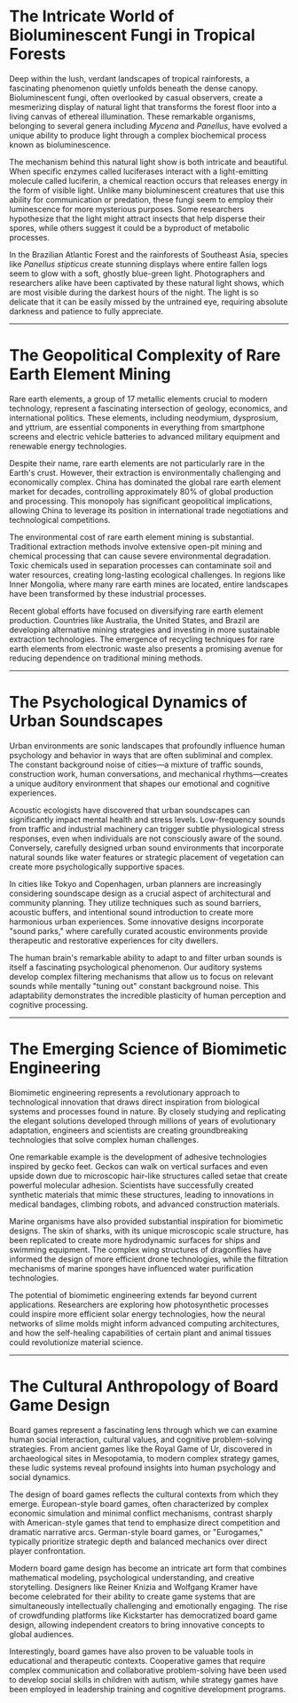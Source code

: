 # The Intricate World of Bioluminescent Fungi in Tropical Forests

Deep within the lush, verdant landscapes of tropical rainforests, a fascinating phenomenon quietly unfolds beneath the dense canopy. Bioluminescent fungi, often overlooked by casual observers, create a mesmerizing display of natural light that transforms the forest floor into a living canvas of ethereal illumination. These remarkable organisms, belonging to several genera including *Mycena* and *Panellus*, have evolved a unique ability to produce light through a complex biochemical process known as bioluminescence.

The mechanism behind this natural light show is both intricate and beautiful. When specific enzymes called luciferases interact with a light-emitting molecule called luciferin, a chemical reaction occurs that releases energy in the form of visible light. Unlike many bioluminescent creatures that use this ability for communication or predation, these fungi seem to employ their luminescence for more mysterious purposes. Some researchers hypothesize that the light might attract insects that help disperse their spores, while others suggest it could be a byproduct of metabolic processes.

In the Brazilian Atlantic Forest and the rainforests of Southeast Asia, species like *Panellus stipticus* create stunning displays where entire fallen logs seem to glow with a soft, ghostly blue-green light. Photographers and researchers alike have been captivated by these natural light shows, which are most visible during the darkest hours of the night. The light is so delicate that it can be easily missed by the untrained eye, requiring absolute darkness and patience to fully appreciate.

---

# The Geopolitical Complexity of Rare Earth Element Mining

Rare earth elements, a group of 17 metallic elements crucial to modern technology, represent a fascinating intersection of geology, economics, and international politics. These elements, including neodymium, dysprosium, and yttrium, are essential components in everything from smartphone screens and electric vehicle batteries to advanced military equipment and renewable energy technologies.

Despite their name, rare earth elements are not particularly rare in the Earth's crust. However, their extraction is environmentally challenging and economically complex. China has dominated the global rare earth element market for decades, controlling approximately 80% of global production and processing. This monopoly has significant geopolitical implications, allowing China to leverage its position in international trade negotiations and technological competitions.

The environmental cost of rare earth element mining is substantial. Traditional extraction methods involve extensive open-pit mining and chemical processing that can cause severe environmental degradation. Toxic chemicals used in separation processes can contaminate soil and water resources, creating long-lasting ecological challenges. In regions like Inner Mongolia, where many rare earth mines are located, entire landscapes have been transformed by these industrial processes.

Recent global efforts have focused on diversifying rare earth element production. Countries like Australia, the United States, and Brazil are developing alternative mining strategies and investing in more sustainable extraction technologies. The emergence of recycling techniques for rare earth elements from electronic waste also presents a promising avenue for reducing dependence on traditional mining methods.

---

# The Psychological Dynamics of Urban Soundscapes

Urban environments are sonic landscapes that profoundly influence human psychology and behavior in ways that are often subliminal and complex. The constant background noise of cities—a mixture of traffic sounds, construction work, human conversations, and mechanical rhythms—creates a unique auditory environment that shapes our emotional and cognitive experiences.

Acoustic ecologists have discovered that urban soundscapes can significantly impact mental health and stress levels. Low-frequency sounds from traffic and industrial machinery can trigger subtle physiological stress responses, even when individuals are not consciously aware of the sound. Conversely, carefully designed urban sound environments that incorporate natural sounds like water features or strategic placement of vegetation can create more psychologically supportive spaces.

In cities like Tokyo and Copenhagen, urban planners are increasingly considering soundscape design as a crucial aspect of architectural and community planning. They utilize techniques such as sound barriers, acoustic buffers, and intentional sound introduction to create more harmonious urban experiences. Some innovative designs incorporate "sound parks," where carefully curated acoustic environments provide therapeutic and restorative experiences for city dwellers.

The human brain's remarkable ability to adapt to and filter urban sounds is itself a fascinating psychological phenomenon. Our auditory systems develop complex filtering mechanisms that allow us to focus on relevant sounds while mentally "tuning out" constant background noise. This adaptability demonstrates the incredible plasticity of human perception and cognitive processing.

---

# The Emerging Science of Biomimetic Engineering

Biomimetic engineering represents a revolutionary approach to technological innovation that draws direct inspiration from biological systems and processes found in nature. By closely studying and replicating the elegant solutions developed through millions of years of evolutionary adaptation, engineers and scientists are creating groundbreaking technologies that solve complex human challenges.

One remarkable example is the development of adhesive technologies inspired by gecko feet. Geckos can walk on vertical surfaces and even upside down due to microscopic hair-like structures called setae that create powerful molecular adhesion. Scientists have successfully created synthetic materials that mimic these structures, leading to innovations in medical bandages, climbing robots, and advanced construction materials.

Marine organisms have also provided substantial inspiration for biomimetic designs. The skin of sharks, with its unique microscopic scale structure, has been replicated to create more hydrodynamic surfaces for ships and swimming equipment. The complex wing structures of dragonflies have informed the design of more efficient drone technologies, while the filtration mechanisms of marine sponges have influenced water purification technologies.

The potential of biomimetic engineering extends far beyond current applications. Researchers are exploring how photosynthetic processes could inspire more efficient solar energy technologies, how the neural networks of slime molds might inform advanced computing architectures, and how the self-healing capabilities of certain plant and animal tissues could revolutionize material science.

---

# The Cultural Anthropology of Board Game Design

Board games represent a fascinating lens through which we can examine human social interaction, cultural values, and cognitive problem-solving strategies. From ancient games like the Royal Game of Ur, discovered in archaeological sites in Mesopotamia, to modern complex strategy games, these ludic systems reveal profound insights into human psychology and social dynamics.

The design of board games reflects the cultural contexts from which they emerge. European-style board games, often characterized by complex economic simulation and minimal conflict mechanisms, contrast sharply with American-style games that tend to emphasize direct competition and dramatic narrative arcs. German-style board games, or "Eurogames," typically prioritize strategic depth and balanced mechanics over direct player confrontation.

Modern board game design has become an intricate art form that combines mathematical modeling, psychological understanding, and creative storytelling. Designers like Reiner Knizia and Wolfgang Kramer have become celebrated for their ability to create game systems that are simultaneously intellectually challenging and emotionally engaging. The rise of crowdfunding platforms like Kickstarter has democratized board game design, allowing independent creators to bring innovative concepts to global audiences.

Interestingly, board games have also proven to be valuable tools in educational and therapeutic contexts. Cooperative games that require complex communication and collaborative problem-solving have been used to develop social skills in children with autism, while strategy games have been employed in leadership training and cognitive development programs.
